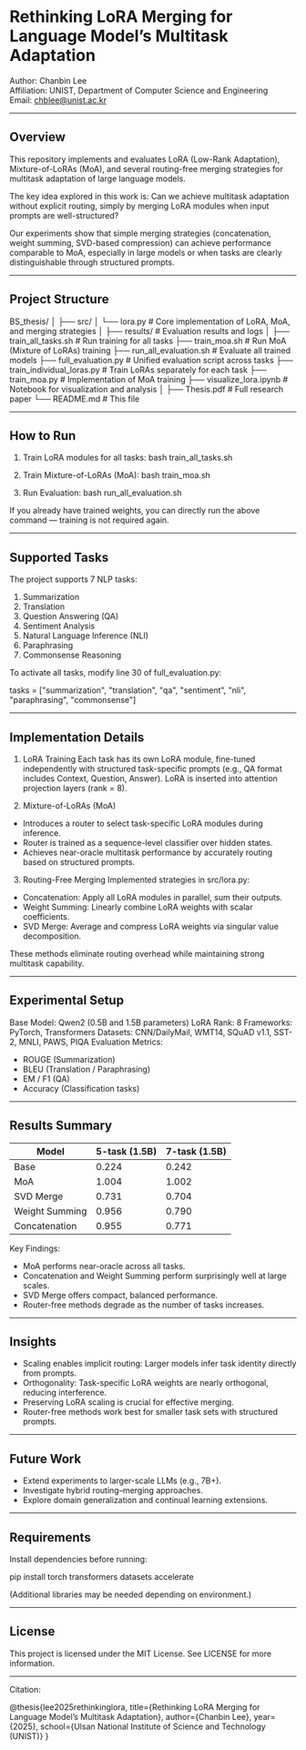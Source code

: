 # Rethinking LoRA Merging for Language Model’s Multitask Adaptation

Author: Chanbin Lee  
Affiliation: UNIST, Department of Computer Science and Engineering  
Email: chblee@unist.ac.kr

------------------------------------------------------------

## Overview

This repository implements and evaluates LoRA (Low-Rank Adaptation), Mixture-of-LoRAs (MoA), and several routing-free merging strategies for multitask adaptation of large language models.

The key idea explored in this work is:
Can we achieve multitask adaptation without explicit routing, simply by merging LoRA modules when input prompts are well-structured?

Our experiments show that simple merging strategies (concatenation, weight summing, SVD-based compression) can achieve performance comparable to MoA, especially in large models or when tasks are clearly distinguishable through structured prompts.

------------------------------------------------------------

## Project Structure

BS_thesis/
│
├── src/
│   └── lora.py                # Core implementation of LoRA, MoA, and merging strategies
│
├── results/                   # Evaluation results and logs
│
├── train_all_tasks.sh         # Run training for all tasks
├── train_moa.sh               # Run MoA (Mixture of LoRAs) training
├── run_all_evaluation.sh      # Evaluate all trained models
├── full_evaluation.py         # Unified evaluation script across tasks
├── train_individual_loras.py  # Train LoRAs separately for each task
├── train_moa.py               # Implementation of MoA training
├── visualize_lora.ipynb       # Notebook for visualization and analysis
│
├── Thesis.pdf                 # Full research paper
└── README.md                  # This file

------------------------------------------------------------

## How to Run

1. Train LoRA modules for all tasks:
bash train_all_tasks.sh

2. Train Mixture-of-LoRAs (MoA):
bash train_moa.sh

3. Run Evaluation:
bash run_all_evaluation.sh

If you already have trained weights, you can directly run the above command — training is not required again.

------------------------------------------------------------

## Supported Tasks

The project supports 7 NLP tasks:

1. Summarization
2. Translation
3. Question Answering (QA)
4. Sentiment Analysis
5. Natural Language Inference (NLI)
6. Paraphrasing
7. Commonsense Reasoning

To activate all tasks, modify line 30 of full_evaluation.py:

tasks = ["summarization", "translation", "qa", "sentiment", "nli", "paraphrasing", "commonsense"]

------------------------------------------------------------

## Implementation Details

1. LoRA Training
Each task has its own LoRA module, fine-tuned independently with structured task-specific prompts (e.g., QA format includes Context, Question, Answer).
LoRA is inserted into attention projection layers (rank = 8).

2. Mixture-of-LoRAs (MoA)
- Introduces a router to select task-specific LoRA modules during inference.
- Router is trained as a sequence-level classifier over hidden states.
- Achieves near-oracle multitask performance by accurately routing based on structured prompts.

3. Routing-Free Merging
Implemented strategies in src/lora.py:
- Concatenation: Apply all LoRA modules in parallel, sum their outputs.
- Weight Summing: Linearly combine LoRA weights with scalar coefficients.
- SVD Merge: Average and compress LoRA weights via singular value decomposition.

These methods eliminate routing overhead while maintaining strong multitask capability.

------------------------------------------------------------

## Experimental Setup

Base Model: Qwen2 (0.5B and 1.5B parameters)
LoRA Rank: 8
Frameworks: PyTorch, Transformers
Datasets: CNN/DailyMail, WMT14, SQuAD v1.1, SST-2, MNLI, PAWS, PIQA
Evaluation Metrics:
- ROUGE (Summarization)
- BLEU (Translation / Paraphrasing)
- EM / F1 (QA)
- Accuracy (Classification tasks)

------------------------------------------------------------

## Results Summary

Model                | 5-task (1.5B) | 7-task (1.5B)
----------------------|----------------|----------------
Base                 | 0.224          | 0.242
MoA                  | 1.004          | 1.002
SVD Merge            | 0.731          | 0.704
Weight Summing       | 0.956          | 0.790
Concatenation        | 0.955          | 0.771

Key Findings:
- MoA performs near-oracle across all tasks.
- Concatenation and Weight Summing perform surprisingly well at large scales.
- SVD Merge offers compact, balanced performance.
- Router-free methods degrade as the number of tasks increases.

------------------------------------------------------------

## Insights

- Scaling enables implicit routing: Larger models infer task identity directly from prompts.
- Orthogonality: Task-specific LoRA weights are nearly orthogonal, reducing interference.
- Preserving LoRA scaling is crucial for effective merging.
- Router-free methods work best for smaller task sets with structured prompts.

------------------------------------------------------------

## Future Work

- Extend experiments to larger-scale LLMs (e.g., 7B+).
- Investigate hybrid routing–merging approaches.
- Explore domain generalization and continual learning extensions.

------------------------------------------------------------

## Requirements

Install dependencies before running:

pip install torch transformers datasets accelerate

(Additional libraries may be needed depending on environment.)

------------------------------------------------------------

## License

This project is licensed under the MIT License.
See LICENSE for more information.

------------------------------------------------------------

Citation:

@thesis{lee2025rethinkinglora,
  title={Rethinking LoRA Merging for Language Model’s Multitask Adaptation},
  author={Chanbin Lee},
  year={2025},
  school={Ulsan National Institute of Science and Technology (UNIST)}
}
